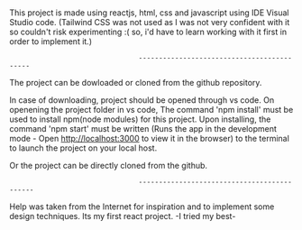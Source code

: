# 

This project is made using reactjs, html, css and javascript using IDE Visual Studio code. (Tailwind CSS was not used as I was not very confident with it so couldn't risk experimenting :( so, i'd have to learn working with it first in order to implement it.)


                                    -------------------------------------------


The project can be dowloaded or cloned from the github repository. 

In case of downloading, project should be opened through vs code. On openening the project folder in vs code, The command 'npm install' must be used to install npm(node modules) for this project. Upon installing, the command 'npm start' must be written (Runs the app in the development mode - Open [http://localhost:3000](http://localhost:3000) to view it in the browser) to the terminal to launch the project on your local host.

Or the project can be directly cloned from the github.

         

                                    --------------------------------------------




Help was taken from the Internet for inspiration and to implement some design techniques.
Its my first react project.
                                             -I tried my best-

